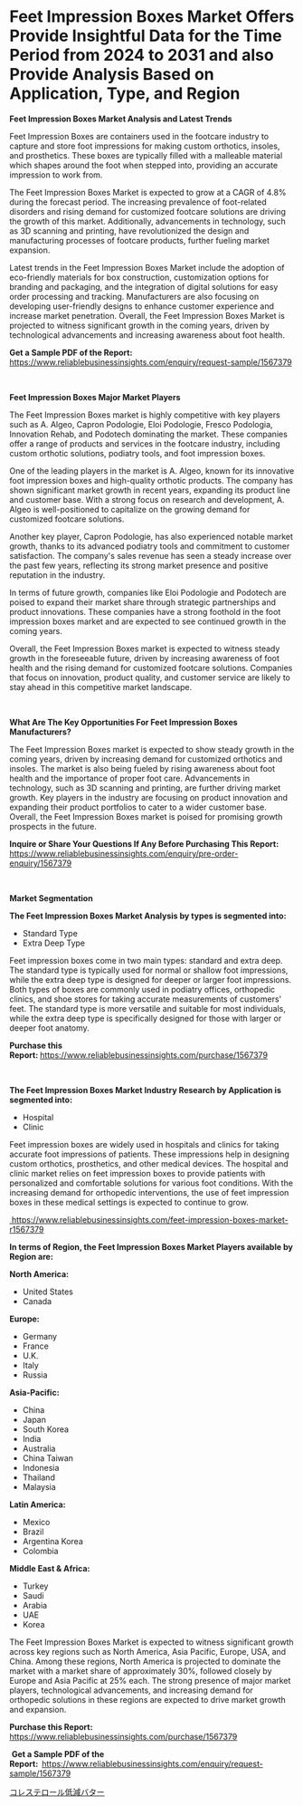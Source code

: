 <p><h1>Feet Impression Boxes Market Offers Provide Insightful Data for the Time Period from 2024 to 2031 and also Provide Analysis Based on Application, Type, and Region</h1></p><p><strong>Feet Impression Boxes Market Analysis and Latest Trends</strong></p>
<p><p>Feet Impression Boxes are containers used in the footcare industry to capture and store foot impressions for making custom orthotics, insoles, and prosthetics. These boxes are typically filled with a malleable material which shapes around the foot when stepped into, providing an accurate impression to work from.</p><p>The Feet Impression Boxes Market is expected to grow at a CAGR of 4.8% during the forecast period. The increasing prevalence of foot-related disorders and rising demand for customized footcare solutions are driving the growth of this market. Additionally, advancements in technology, such as 3D scanning and printing, have revolutionized the design and manufacturing processes of footcare products, further fueling market expansion.</p><p>Latest trends in the Feet Impression Boxes Market include the adoption of eco-friendly materials for box construction, customization options for branding and packaging, and the integration of digital solutions for easy order processing and tracking. Manufacturers are also focusing on developing user-friendly designs to enhance customer experience and increase market penetration. Overall, the Feet Impression Boxes Market is projected to witness significant growth in the coming years, driven by technological advancements and increasing awareness about foot health.</p></p>
<p><strong>Get a Sample PDF of the Report:&nbsp;</strong> <a href="https://www.reliablebusinessinsights.com/enquiry/request-sample/1567379">https://www.reliablebusinessinsights.com/enquiry/request-sample/1567379</a></p>
<p>&nbsp;</p>
<p><strong>Feet Impression Boxes Major Market Players</strong></p>
<p><p>The Feet Impression Boxes market is highly competitive with key players such as A. Algeo, Capron Podologie, Eloi Podologie, Fresco Podologia, Innovation Rehab, and Podotech dominating the market. These companies offer a range of products and services in the footcare industry, including custom orthotic solutions, podiatry tools, and foot impression boxes.</p><p>One of the leading players in the market is A. Algeo, known for its innovative foot impression boxes and high-quality orthotic products. The company has shown significant market growth in recent years, expanding its product line and customer base. With a strong focus on research and development, A. Algeo is well-positioned to capitalize on the growing demand for customized footcare solutions.</p><p>Another key player, Capron Podologie, has also experienced notable market growth, thanks to its advanced podiatry tools and commitment to customer satisfaction. The company's sales revenue has seen a steady increase over the past few years, reflecting its strong market presence and positive reputation in the industry.</p><p>In terms of future growth, companies like Eloi Podologie and Podotech are poised to expand their market share through strategic partnerships and product innovations. These companies have a strong foothold in the foot impression boxes market and are expected to see continued growth in the coming years.</p><p>Overall, the Feet Impression Boxes market is expected to witness steady growth in the foreseeable future, driven by increasing awareness of foot health and the rising demand for customized footcare solutions. Companies that focus on innovation, product quality, and customer service are likely to stay ahead in this competitive market landscape.</p></p>
<p>&nbsp;</p>
<p><strong>What Are The Key Opportunities For Feet Impression Boxes Manufacturers?</strong></p>
<p><p>The Feet Impression Boxes market is expected to show steady growth in the coming years, driven by increasing demand for customized orthotics and insoles. The market is also being fueled by rising awareness about foot health and the importance of proper foot care. Advancements in technology, such as 3D scanning and printing, are further driving market growth. Key players in the industry are focusing on product innovation and expanding their product portfolios to cater to a wider customer base. Overall, the Feet Impression Boxes market is poised for promising growth prospects in the future.</p></p>
<p><strong>Inquire or Share Your Questions If Any Before Purchasing This Report:</strong> <a href="https://www.reliablebusinessinsights.com/enquiry/pre-order-enquiry/1567379">https://www.reliablebusinessinsights.com/enquiry/pre-order-enquiry/1567379</a></p>
<p>&nbsp;</p>
<p><strong>Market Segmentation</strong></p>
<p><strong>The Feet Impression Boxes Market Analysis by types is segmented into:</strong></p>
<p><ul><li>Standard Type</li><li>Extra Deep Type</li></ul></p>
<p><p>Feet impression boxes come in two main types: standard and extra deep. The standard type is typically used for normal or shallow foot impressions, while the extra deep type is designed for deeper or larger foot impressions. Both types of boxes are commonly used in podiatry offices, orthopedic clinics, and shoe stores for taking accurate measurements of customers' feet. The standard type is more versatile and suitable for most individuals, while the extra deep type is specifically designed for those with larger or deeper foot anatomy.</p></p>
<p><strong>Purchase this Report:&nbsp;</strong><a href="https://www.reliablebusinessinsights.com/purchase/1567379">https://www.reliablebusinessinsights.com/purchase/1567379</a></p>
<p>&nbsp;</p>
<p><strong>The Feet Impression Boxes Market Industry Research by Application is segmented into:</strong></p>
<p><ul><li>Hospital</li><li>Clinic</li></ul></p>
<p><p>Feet impression boxes are widely used in hospitals and clinics for taking accurate foot impressions of patients. These impressions help in designing custom orthotics, prosthetics, and other medical devices. The hospital and clinic market relies on feet impression boxes to provide patients with personalized and comfortable solutions for various foot conditions. With the increasing demand for orthopedic interventions, the use of feet impression boxes in these medical settings is expected to continue to grow.</p></p>
<p><a href="https://www.reliablebusinessinsights.com/feet-impression-boxes-market-r1567379">&nbsp;https://www.reliablebusinessinsights.com/feet-impression-boxes-market-r1567379</a></p>
<p><strong>In terms of Region, the Feet Impression Boxes Market Players available by Region are:</strong></p>
<p>
    <p> <strong> North America: </strong>
        <ul>
            <li>United States</li>
            <li>Canada</li>
        </ul>
        </p> 
    <p> <strong> Europe: </strong>
        <ul>
            <li>Germany</li>
            <li>France</li>
            <li>U.K.</li>
            <li>Italy</li>
            <li>Russia</li>
        </ul>
        </p> 
    <p> <strong> Asia-Pacific: </strong>
        <ul>
            <li>China</li>
            <li>Japan</li>
            <li>South Korea</li>
            <li>India</li>
            <li>Australia</li>
            <li>China Taiwan</li>
            <li>Indonesia</li>
            <li>Thailand</li>
            <li>Malaysia</li>
        </ul>
        </p> 
    <p> <strong> Latin America: </strong>
        <ul>
            <li>Mexico</li>
            <li>Brazil</li>
            <li>Argentina Korea</li>
            <li>Colombia</li>
        </ul>
        </p> 
    <p> <strong> Middle East & Africa: </strong>
        <ul>
            <li>Turkey</li>
            <li>Saudi</li>
            <li>Arabia</li>
            <li>UAE</li>
            <li>Korea</li>
        </ul>
    </p>
    </p>
<p><p>The Feet Impression Boxes Market is expected to witness significant growth across key regions such as North America, Asia Pacific, Europe, USA, and China. Among these regions, North America is projected to dominate the market with a market share of approximately 30%, followed closely by Europe and Asia Pacific at 25% each. The strong presence of major market players, technological advancements, and increasing demand for orthopedic solutions in these regions are expected to drive market growth and expansion.</p></p>
<p><strong>Purchase this Report: </strong><a href="https://www.reliablebusinessinsights.com/purchase/1567379">https://www.reliablebusinessinsights.com/purchase/1567379</a></p>
<p>&nbsp;<strong>Get a Sample PDF of the Report:&nbsp;&nbsp;</strong><a href="https://www.reliablebusinessinsights.com/enquiry/request-sample/1567379">https://www.reliablebusinessinsights.com/enquiry/request-sample/1567379</a></p>
<p><strong></strong></p>
<p><p><a href="https://github.com/ihabdkwlxs948/Market-Research-Report-List-3/blob/main/3368006124833.md">コレステロール低減バター</a></p></p>